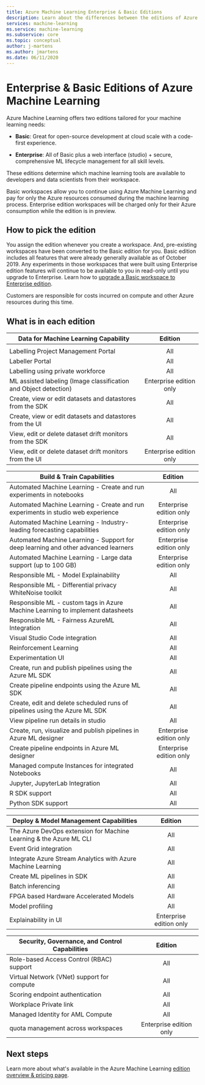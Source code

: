 ```yaml
---
title: Azure Machine Learning Enterprise & Basic Editions
description: Learn about the differences between the editions of Azure Machine Learning.
services: machine-learning
ms.service: machine-learning
ms.subservice: core
ms.topic: conceptual
author: j-martens
ms.author: jmartens
ms.date: 06/11/2020
---
```


# Enterprise & Basic Editions of Azure Machine Learning 

Azure Machine Learning offers two editions tailored for your machine learning needs:
+ **Basic**: Great for open-source development at cloud scale with a code-first experience.

+ **Enterprise**: All of Basic plus a web interface (studio) + secure, comprehensive ML lifecycle management for all skill levels.

These editions determine which machine learning tools are available to developers and data scientists from their workspace.   

Basic workspaces allow you to continue using Azure Machine Learning and pay for only the Azure resources consumed during the machine learning process. Enterprise edition workspaces will be charged only for their Azure consumption while the edition is in preview. 

## How to pick the edition

You assign the edition whenever you create a workspace. And, pre-existing workspaces have been converted to the Basic edition for you. Basic edition includes all features that were already generally available as of October 2019. Any experiments in those workspaces that were built using Enterprise edition features will continue to be available to you in read-only until you upgrade to Enterprise. Learn how to [upgrade a Basic workspace to Enterprise edition](how-to-manage-workspace.md#upgrade). 

Customers are responsible for costs incurred on compute and other Azure resources during this time.

## What is in each edition

| Data for Machine Learning Capability                     | Edition                 |
|------------------------------------------------------------------------------------|:-----------:|
|                                                          |                         |
| Labelling Project Management Portal                                                | All                     |
| Labeller Portal                                                                    | All                     |
| Labelling using private workforce                                                  | All                     |
| ML assisted labeling (Image classification and Object detection)                   | Enterprise edition only |
| Create, view or edit datasets and datastores from the SDK                          | All                     |
| Create, view or edit datasets and datastores from the UI                           | All                     |
| View, edit or delete dataset drift monitors from the SDK                           | All                     |
| View, edit or delete dataset drift monitors from the UI                            | Enterprise edition only |


| Build & Train Capabilities                              | Edition                 |
|------------------------------------------------------------------------------------|:-----------:|
| Automated Machine Learning - Create and run experiments in notebooks               | All                     |
| Automated Machine Learning - Create and run experiments in studio web experience   | Enterprise edition only |
| Automated Machine Learning - Industry-leading forecasting capabilities             | Enterprise edition only |
| Automated Machine Learning - Support for deep learning and other advanced learners | Enterprise edition only |
| Automated Machine Learning - Large data support (up to 100 GB)                     | Enterprise edition only |
| Responsible ML - Model Explainability                                              | All                     |
| Responsible ML - Differential privacy WhiteNoise toolkit                           | All                     |
| Responsible ML - custom tags in Azure Machine Learning to implement datasheets     | All                     |
| Responsible ML - Fairness AzureML Integration                                      | All                     |
| Visual Studio Code integration                                                     | All                     |
| Reinforcement Learning                                                             | All                     |
| Experimentation UI                                                                 | All                     |
| Create, run and publish pipelines using the Azure ML SDK                           | All                     |
| Create pipeline endpoints using the Azure ML SDK                                   | All                     |
| Create, edit and delete scheduled runs of pipelines using the Azure ML SDK         | All                     |
| View pipeline run details in studio                                                | All                     |
| Create, run, visualize and publish pipelines in Azure ML designer                  | Enterprise edition only |
| Create pipeline endpoints in Azure ML designer                                     | Enterprise edition only |
| Managed compute Instances for integrated Notebooks                                 | All                     |
| Jupyter, JupyterLab Integration                                                    | All                     |
| R SDK support                                                                      | All                     |
| Python SDK support                                                                 | All                     |

| Deploy & Model Management Capabilities                            | Edition                 |
|------------------------------------------------------------------------------------|:-----------:|
| The Azure DevOps extension for Machine Learning & the Azure ML CLI                 | All                     |
| Event Grid integration                                                             | All                     |
| Integrate Azure Stream Analytics with Azure Machine Learning                       | All                     |
| Create ML pipelines in SDK                                                         | All                     |
| Batch inferencing                                                                  | All                     |
| FPGA based Hardware Accelerated Models                                             | All                     |
| Model profiling                                                                    | All                     |
| Explainability in UI                                                               | Enterprise edition only |


| Security, Governance, and Control Capabilities                                    | Edition                 |
|------------------------------------------------------------------------------------|:-----------:|
| Role-based Access Control (RBAC) support                                           | All                     |
| Virtual Network (VNet) support for compute                                         | All                     |
| Scoring endpoint authentication                                                    | All                     |
| Workplace Private link                                                             | All                     |
| Managed Identity for AML Compute                                                   | All                     |
| quota management across workspaces                                                 | Enterprise edition only |

## Next steps

Learn more about what's available in the Azure Machine Learning [edition overview & pricing page](https://azure.microsoft.com/pricing/details/machine-learning/). 

